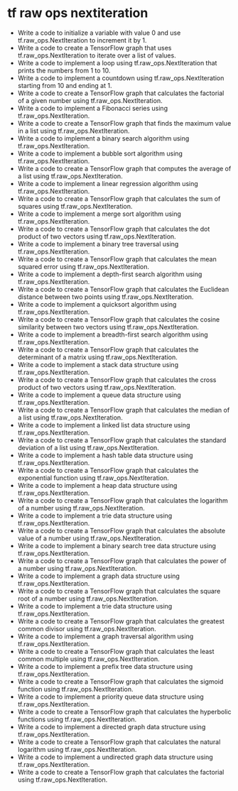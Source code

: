 # tf raw ops nextiteration

- Write a code to initialize a variable with value 0 and use tf.raw_ops.NextIteration to increment it by 1.
- Write a code to create a TensorFlow graph that uses tf.raw_ops.NextIteration to iterate over a list of values.
- Write a code to implement a loop using tf.raw_ops.NextIteration that prints the numbers from 1 to 10.
- Write a code to implement a countdown using tf.raw_ops.NextIteration starting from 10 and ending at 1.
- Write a code to create a TensorFlow graph that calculates the factorial of a given number using tf.raw_ops.NextIteration.
- Write a code to implement a Fibonacci series using tf.raw_ops.NextIteration.
- Write a code to create a TensorFlow graph that finds the maximum value in a list using tf.raw_ops.NextIteration.
- Write a code to implement a binary search algorithm using tf.raw_ops.NextIteration.
- Write a code to implement a bubble sort algorithm using tf.raw_ops.NextIteration.
- Write a code to create a TensorFlow graph that computes the average of a list using tf.raw_ops.NextIteration.
- Write a code to implement a linear regression algorithm using tf.raw_ops.NextIteration.
- Write a code to create a TensorFlow graph that calculates the sum of squares using tf.raw_ops.NextIteration.
- Write a code to implement a merge sort algorithm using tf.raw_ops.NextIteration.
- Write a code to create a TensorFlow graph that calculates the dot product of two vectors using tf.raw_ops.NextIteration.
- Write a code to implement a binary tree traversal using tf.raw_ops.NextIteration.
- Write a code to create a TensorFlow graph that calculates the mean squared error using tf.raw_ops.NextIteration.
- Write a code to implement a depth-first search algorithm using tf.raw_ops.NextIteration.
- Write a code to create a TensorFlow graph that calculates the Euclidean distance between two points using tf.raw_ops.NextIteration.
- Write a code to implement a quicksort algorithm using tf.raw_ops.NextIteration.
- Write a code to create a TensorFlow graph that calculates the cosine similarity between two vectors using tf.raw_ops.NextIteration.
- Write a code to implement a breadth-first search algorithm using tf.raw_ops.NextIteration.
- Write a code to create a TensorFlow graph that calculates the determinant of a matrix using tf.raw_ops.NextIteration.
- Write a code to implement a stack data structure using tf.raw_ops.NextIteration.
- Write a code to create a TensorFlow graph that calculates the cross product of two vectors using tf.raw_ops.NextIteration.
- Write a code to implement a queue data structure using tf.raw_ops.NextIteration.
- Write a code to create a TensorFlow graph that calculates the median of a list using tf.raw_ops.NextIteration.
- Write a code to implement a linked list data structure using tf.raw_ops.NextIteration.
- Write a code to create a TensorFlow graph that calculates the standard deviation of a list using tf.raw_ops.NextIteration.
- Write a code to implement a hash table data structure using tf.raw_ops.NextIteration.
- Write a code to create a TensorFlow graph that calculates the exponential function using tf.raw_ops.NextIteration.
- Write a code to implement a heap data structure using tf.raw_ops.NextIteration.
- Write a code to create a TensorFlow graph that calculates the logarithm of a number using tf.raw_ops.NextIteration.
- Write a code to implement a trie data structure using tf.raw_ops.NextIteration.
- Write a code to create a TensorFlow graph that calculates the absolute value of a number using tf.raw_ops.NextIteration.
- Write a code to implement a binary search tree data structure using tf.raw_ops.NextIteration.
- Write a code to create a TensorFlow graph that calculates the power of a number using tf.raw_ops.NextIteration.
- Write a code to implement a graph data structure using tf.raw_ops.NextIteration.
- Write a code to create a TensorFlow graph that calculates the square root of a number using tf.raw_ops.NextIteration.
- Write a code to implement a trie data structure using tf.raw_ops.NextIteration.
- Write a code to create a TensorFlow graph that calculates the greatest common divisor using tf.raw_ops.NextIteration.
- Write a code to implement a graph traversal algorithm using tf.raw_ops.NextIteration.
- Write a code to create a TensorFlow graph that calculates the least common multiple using tf.raw_ops.NextIteration.
- Write a code to implement a prefix tree data structure using tf.raw_ops.NextIteration.
- Write a code to create a TensorFlow graph that calculates the sigmoid function using tf.raw_ops.NextIteration.
- Write a code to implement a priority queue data structure using tf.raw_ops.NextIteration.
- Write a code to create a TensorFlow graph that calculates the hyperbolic functions using tf.raw_ops.NextIteration.
- Write a code to implement a directed graph data structure using tf.raw_ops.NextIteration.
- Write a code to create a TensorFlow graph that calculates the natural logarithm using tf.raw_ops.NextIteration.
- Write a code to implement a undirected graph data structure using tf.raw_ops.NextIteration.
- Write a code to create a TensorFlow graph that calculates the factorial using tf.raw_ops.NextIteration.